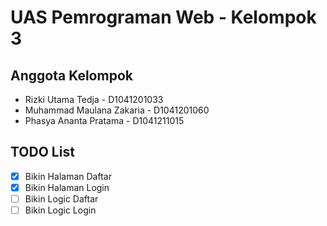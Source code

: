 # UAS Pemrograman Web - Kelompok 3

## Anggota Kelompok

- Rizki Utama Tedja - D1041201033
- Muhammad Maulana Zakaria - D1041201060
- Phasya Ananta Pratama - D1041211015

## TODO List

- [x] Bikin Halaman Daftar
- [x] Bikin Halaman Login
- [ ] Bikin Logic Daftar
- [ ] Bikin Logic Login
